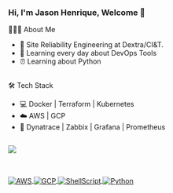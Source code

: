 ### Hi, I'm Jason Henrique, Welcome 👋 

👨🏻‍💻 About Me

- 💼  Site Reliability Engineering at Dextra/CI&T.
- 🌱  Learning every day about DevOps Tools
- ⏰  Learning about Python

##

🛠 Tech Stack

- 💻  Docker | Terraform | Kubernetes 
- ☁️   AWS | GCP 
- 🔎  Dynatrace | Zabbix | Grafana | Prometheus 


##

<div>
  <a href="https://github.com/jjasonhenrique">
  <img height"180em" src="https://github-readme-stats.vercel.app/api?username=jjasonhenrique&show_icons=true&theme=dark&count_private=true"/>
</div>

## 
 
<div style="display: inline_block"><br>
  <img align="center" alt="AWS" src="https://img.shields.io/badge/Amazon_AWS-232F3E?style=for-the-badge&logo=amazon-aws&logoColor=white">
  <img align="center" alt="GCP" src="https://img.shields.io/badge/Google_Cloud-4285F4?style=for-the-badge&logo=google-cloud&logoColor=white">
  <img align="center" alt="ShellScript" src="https://img.shields.io/badge/Shell_Script-121011?style=for-the-badge&logo=gnu-bash&logoColor=white">
  <img align="center" alt="Python" src="https://img.shields.io/badge/Python-3776AB?style=for-the-badge&logo=python&logoColor=white">
</div>

  

